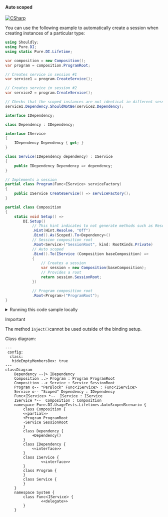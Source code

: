 #### Auto scoped

[![CSharp](https://img.shields.io/badge/C%23-code-blue.svg)](../tests/Pure.DI.UsageTests/Lifetimes/AutoScopedScenario.cs)

You can use the following example to automatically create a session when creating instances of a particular type:


```c#
using Shouldly;
using Pure.DI;
using static Pure.DI.Lifetime;

var composition = new Composition();
var program = composition.ProgramRoot;

// Creates service in session #1
var service1 = program.CreateService();

// Creates service in session #2
var service2 = program.CreateService();

// Checks that the scoped instances are not identical in different sessions
service1.Dependency.ShouldNotBe(service2.Dependency);

interface IDependency;

class Dependency : IDependency;

interface IService
{
    IDependency Dependency { get; }
}

class Service(IDependency dependency) : IService
{
    public IDependency Dependency => dependency;
}

// Implements a session
partial class Program(Func<IService> serviceFactory)
{
    public IService CreateService() => serviceFactory();
}

partial class Composition
{
    static void Setup() =>
        DI.Setup()
            // This hint indicates to not generate methods such as Resolve
            .Hint(Hint.Resolve, "Off")
            .Bind().As(Scoped).To<Dependency>()
            // Session composition root
            .Root<Service>("SessionRoot", kind: RootKinds.Private)
            // Auto scoped
            .Bind().To(IService (Composition baseComposition) =>
            {
                // Creates a session
                var session = new Composition(baseComposition);
                // Provides a root
                return session.SessionRoot;
            })

            // Program composition root
            .Root<Program>("ProgramRoot");
}
```

<details>
<summary>Running this code sample locally</summary>

- Make sure you have the [.NET SDK 9.0](https://dotnet.microsoft.com/en-us/download/dotnet/9.0) or later is installed
- Create a net9.0 (or later) console application
- Add references to NuGet packages
  - [Pure.DI](https://www.nuget.org/packages/Pure.DI)
  - [Shouldly](https://www.nuget.org/packages/Shouldly)
- Copy the example code into the _Program.cs_ file

You are ready to run the example!

</details>

> [!IMPORTANT]
> The method `Inject()`cannot be used outside of the binding setup.


Class diagram:

```mermaid
---
 config:
  class:
   hideEmptyMembersBox: true
---
classDiagram
	Dependency --|> IDependency
	Composition ..> Program : Program ProgramRoot
	Composition ..> Service : Service SessionRoot
	Program o-- "PerBlock" FuncᐸIServiceᐳ : FuncᐸIServiceᐳ
	Service o-- "Scoped" Dependency : IDependency
	FuncᐸIServiceᐳ *--  IService : IService
	IService *--  Composition : Composition
	namespace Pure.DI.UsageTests.Lifetimes.AutoScopedScenario {
		class Composition {
		<<partial>>
		+Program ProgramRoot
		-Service SessionRoot
		}
		class Dependency {
			+Dependency()
		}
		class IDependency {
			<<interface>>
		}
		class IService {
				<<interface>>
		}
		class Program {
		}
		class Service {
		}
	}
	namespace System {
		class FuncᐸIServiceᐳ {
				<<delegate>>
		}
	}
```


